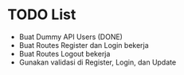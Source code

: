 # TODO List

- Buat Dummy API Users (DONE)
- Buat Routes Register dan Login bekerja
- Buat Routes Logout bekerja
- Gunakan validasi di Register, Login, dan Update
